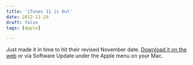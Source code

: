 ```yaml
---
title: 'iTunes 11 is Out'
date: 2012-11-29
draft: false
tags: [Apple]

---
```


Just made it in time to hit their revised November date. [Download it on the web](http://www.apple.com/itunes/download/) or via Software Update under the Apple menu on your Mac.